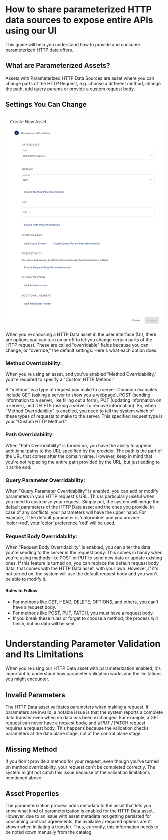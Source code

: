 How to share parameterized HTTP data sources to expose entire APIs using our UI
========

This guide will help you understand how to provide and consume parameterized HTTP data offers.

## What are Parameterized Assets?

Assets with Parameterized HTTP Data Sources are asset where you can change parts of the HTTP Request, e.g. choose a
different method, change the path, add query params or provide a custom request body.

## Settings You Can Change
![parameterized-asset.png](screenshots/parameterized-asset.png)

When you're choosing a HTTP Data asset in the user interface (UI), there are options you can turn on or off to let you
change certain parts of the HTTP request. These are called "overridable" fields because you can change, or "override,"
the default settings. Here's what each option does:

### Method Overridability:
When you're using an asset, and you've enabled "Method Overridability," you're required to specify a "Custom HTTP Method."

A "method" is a type of request you make to a server. Common examples include GET (asking a server to show you a webpage), POST (sending information to a server, like filling out a form), PUT (updating information on a server), and DELETE (asking a server to remove information). So, when "Method Overridability" is enabled, you need to tell the system which of these types of requests to make to the server. This specified request type is your "Custom HTTP Method."

### Path Overridability:
When "Path Overridability" is turned on, you have the ability to append additional paths to the URL specified by the provider. The path is the part of the URL that comes after the domain name. However, keep in mind that you're not replacing the entire path provided by the URL, but just adding to it at the end.

### Query Parameter Overridability:
When "Query Parameter Overridability" is enabled, you can add or modify parameters in your HTTP request's URL. This is particularly useful when you need to customize your request. Simply put, the system will merge the default parameters of the HTTP Data asset and the ones you provide. In case of any conflicts, your parameters will have the upper hand. For example, if the default parameter is 'color=blue' and you provide 'color=red', your 'color' preference 'red' will be used.

### Request Body Overridability:
When "Request Body Overridability" is enabled, you can alter the data you're sending to the server in the request body. This comes in handy when you're using methods like POST or PUT to send new data or update existing ones. If this feature is turned on, you can replace the default request body data, that comes with the HTTP Data asset, with your own. However, if it's not turned on, the system will use the default request body and you won't be able to modify it.

#### Rules to Follow

- For methods like GET, HEAD, DELETE, OPTIONS, and others, you can't have a request body.
- For methods like POST, PUT, PATCH, you must have a request body.
- If you break these rules or forget to choose a method, the process will finish, but no data will be sent.

# Understanding Parameter Validation and Its Limitations

When you're using our HTTP Data asset with parameterization enabled, it's important to understand how parameter validation works and the limitations you might encounter.

## Invalid Parameters

The HTTP Data asset validates parameters when making a request. If parameters are invalid, a notable issue is that the system reports a complete data transfer even when no data has been exchanged. For example, a GET request can never have a request body, and a PUT / PATCH request requires a request body. This happens because the validation checks parameters at the data plane stage, not at the control plane stage.

## Missing Method

If you don't provide a method for your request, even though you've turned on method overridability, your request can't be completed correctly. The system might not catch this issue because of the validation limitations mentioned above.

## Asset Properties

The parameterization process adds metadata to the asset that lets you know what kind of parameterization is enabled for the HTTP Data asset. However, due to an issue with asset metadata not getting persisted for consuming contract agreements, the available / required options aren't shown when initiating a transfer. Thus, currently, this information needs to be noted down manually from the catalog.

